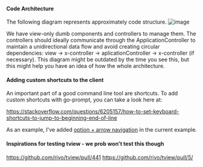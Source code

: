 #### Code Architecture

The following diagram represents approximately code structure.
![image](https://user-images.githubusercontent.com/11739405/212975377-804fc1c3-4e93-45f6-86c0-6eb012312779.png)

We have view-only dumb components and controllers to manage them. The controllers should ideally communicate through the ApplicationController to 
maintain a unidirectional data flow and avoid creating circular dependencies: view -> x-controller -> aplicationController -> x-controller (if necessary). This diagram might be outdated by the time you see this, but this might help you have an idea of how the whole architecture. 

#### Adding custom shortcuts to the client

An important part of a good command line tool are shortcuts. To add custom shortcuts with go-prompt, you can take a look here at:

https://stackoverflow.com/questions/6205157/how-to-set-keyboard-shortcuts-to-jump-to-beginning-end-of-line

As an example, I've added [option + arrow navigation](./main.go#L29) in the current example.

#### Inspirations for testing tview - we prob won't test this though

https://github.com/rivo/tview/pull/441
https://github.com/rivo/tview/pull/5/
